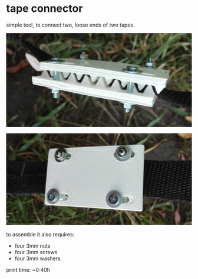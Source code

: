 tape connector
===

simple tool, to connect two, loose ends of two tapes.

![side view](.pic/side_view.jpg)

![top view](.pic/top_view.jpg)

to assemble it also requires:

 - four 3mm nuts
 - four 3mm screws
 - four 3mm washers

print time: ~0:40h
